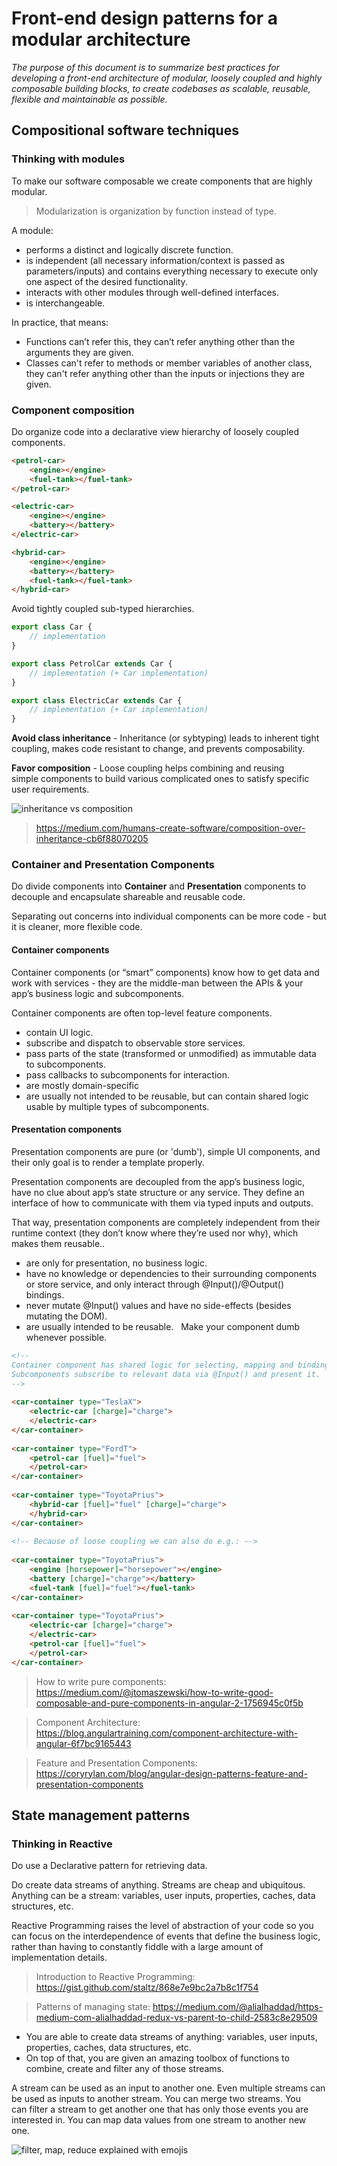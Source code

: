 # Front-end design patterns for a modular architecture
*The purpose of this document is to summarize best practices for developing a front-end architecture of modular, loosely coupled and highly composable building blocks, to create codebases as scalable, reusable, flexible and maintainable as possible.*

## Compositional software techniques
### Thinking with modules
To make our software composable we create components that are highly modular.

> Modularization is organization by function instead of type.

A module:

* performs a distinct and logically discrete function.
* is independent (all necessary information/context is passed as parameters/inputs) and contains everything necessary to execute only one aspect of the desired functionality.
* interacts with other modules through well-defined interfaces.
* is interchangeable. 

In practice, that means:

* Functions can’t refer this, they can’t refer anything other than the arguments they are given.
* Classes can't refer to methods or member variables of another class, they can't refer anything other than the inputs or injections they are given.

### Component composition
Do organize code into a declarative view hierarchy of loosely coupled components.

```html
<petrol-car>
	<engine></engine>
	<fuel-tank></fuel-tank>
</petrol-car>

<electric-car>
	<engine></engine>
	<battery></battery>
</electric-car>

<hybrid-car>
	<engine></engine>
	<battery></battery>
	<fuel-tank></fuel-tank>
</hybrid-car>
```
Avoid tightly coupled sub-typed hierarchies.

```typescript
export class Car {
	// implementation
}

export class PetrolCar extends Car {
	// implementation (+ Car implementation)
}

export class ElectricCar extends Car {
	// implementation (+ Car implementation)
}
```

**Avoid class inheritance** - Inheritance (or sybtyping) leads to inherent tight coupling, makes code resistant to change, and prevents composability.

**Favor composition** - Loose coupling helps combining and reusing simple components to build various complicated ones to satisfy specific user requirements.

![inheritance vs composition]()

> https://medium.com/humans-create-software/composition-over-inheritance-cb6f88070205


### Container and Presentation Components
Do divide components into **Container** and **Presentation** components to decouple and encapsulate shareable and reusable code.

Separating out concerns into individual components can be more code - but it is cleaner, more flexible code.

#### Container components
Container components (or “smart” components) know how to get data and work with services - they are the middle-man between the APIs & your app’s business logic and subcomponents.

Container components are often top-level feature components.

* contain UI logic.
* subscribe and dispatch to observable store services.
* pass parts of the state (transformed or unmodified) as immutable data to subcomponents.
* pass callbacks to subcomponents for interaction.
* are mostly domain-specific
* are usually not intended to be reusable, but can contain shared logic usable by multiple types of subcomponents.

#### Presentation components
Presentation components are pure (or 'dumb'), simple UI components, and their only goal is to render a template properly.

Presentation components are decoupled from the app’s business logic, have no clue about app’s state structure or any service. They define an interface of how to communicate with them via typed inputs and outputs.

That way, presentation components are completely independent from their runtime context (they don’t know where they’re used nor why), which makes them reusable..

* are only for presentation, no business logic.
* have no knowledge or dependencies to their surrounding components or store service, and only interact through @Input()/@Output() bindings. 
* never mutate @Input() values and have no side-effects (besides mutating the DOM).
* are usually intended to be reusable.
 
Make your component dumb whenever possible.

```HTML
<!--
Container component has shared logic for selecting, mapping and binding car data from store service, based on car type.
Subcomponents subscribe to relevant data via @Input() and present it.
-->
 
<car-container type="TeslaX">	
	<electric-car [charge]="charge">
	</electric-car>
</car-container>
 
<car-container type="FordT">
	<petrol-car [fuel]="fuel">
	</petrol-car>
</car-container>
 
<car-container type="ToyotaPrius">
	<hybrid-car [fuel]="fuel" [charge]="charge">
	</hybrid-car>
</car-container>
 
<!-- Because of loose coupling we can also do e.g.: -->
	
<car-container type="ToyotaPrius">
	<engine [horsepower]="horsepower"></engine>
	<battery [charge]="charge"></battery>
	<fuel-tank [fuel]="fuel"></fuel-tank>
</car-container>
 
<car-container type="ToyotaPrius">
	<electric-car [charge]="charge">
	</electric-car>
	<petrol-car [fuel]="fuel">
	</petrol-car>
</car-container>
```

> How to write pure components: https://medium.com/@jtomaszewski/how-to-write-good-composable-and-pure-components-in-angular-2-1756945c0f5b

> Component Architecture: https://blog.angulartraining.com/component-architecture-with-angular-6f7bc9165443

> Feature and Presentation Components: https://coryrylan.com/blog/angular-design-patterns-feature-and-presentation-components

## State management patterns
### Thinking in Reactive
Do use a Declarative pattern for retrieving data.

Do create data streams of anything. Streams are cheap and ubiquitous. Anything can be a stream: variables, user inputs, properties, caches, data structures, etc. 

Reactive Programming raises the level of abstraction of your code so you can focus on the interdependence of events that define the business logic, rather than having to constantly fiddle with a large amount of implementation details.

> Introduction to Reactive Programming: https://gist.github.com/staltz/868e7e9bc2a7b8c1f754

> Patterns of managing state: https://medium.com/@alialhaddad/https-medium-com-alialhaddad-redux-vs-parent-to-child-2583c8e29509

* You are able to create data streams of anything: variables, user inputs, properties, caches, data structures, etc.
* On top of that, you are given an amazing toolbox of functions to combine, create and filter any of those streams.

A stream can be used as an input to another one. Even multiple streams can be used as inputs to another stream.
You can merge two streams.
You can filter a stream to get another one that has only those events you are interested in.
You can map data values from one stream to another new one.

![filter, map, reduce explained with emojis](https://i.redd.it/yf7rw3pjiapx.jpg)

